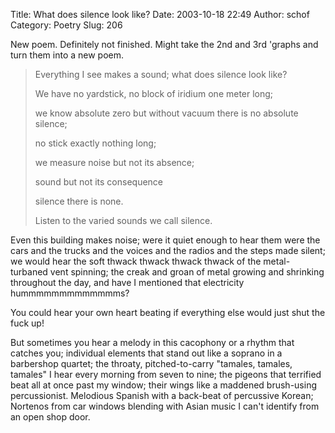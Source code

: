Title: What does silence look like?
Date: 2003-10-18 22:49
Author: schof
Category: Poetry
Slug: 206

New poem. Definitely not finished. Might take the 2nd and 3rd 'graphs
and turn them into a new poem.

> Everything I see makes a sound; what does silence look like?
>
> We have no yardstick, no block of iridium one meter long;
>
> we know absolute zero but without vacuum there is no absolute silence;
>
> no stick exactly nothing long;
>
> we measure noise but not its absence;
>
> sound but not its consequence
>
> silence there is none.
>
> Listen to the varied sounds we call silence.

Even this building makes noise; were it quiet enough to hear them were
the cars and the trucks and the voices and the radios and the steps made
silent; we would hear the soft thwack thwack thwack thwack of the
metal-turbaned vent spinning; the creak and groan of metal growing and
shrinking throughout the day, and have I mentioned that electricity
hummmmmmmmmmmmms?

You could hear your own heart beating if everything else would just shut
the fuck up!

But sometimes you hear a melody in this cacophony or a rhythm that
catches you; individual elements that stand out like a soprano in a
barbershop quartet; the throaty, pitched-to-carry "tamales, tamales,
tamales" I hear every morning from seven to nine; the pigeons that
terrified beat all at once past my window; their wings like a maddened
brush-using percussionist. Melodious Spanish with a back-beat of
percussive Korean; Nortenos from car windows blending with Asian music I
can't identify from an open shop door.

<div class="blogger-post-footer">

<img alt width="1" height="1"></img>

</div>
